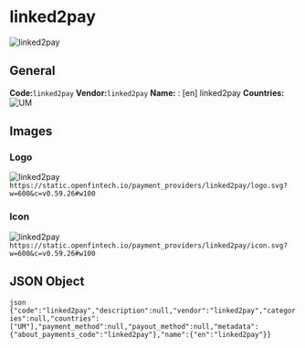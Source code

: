 # linked2pay 
![linked2pay](https://static.openfintech.io/payment_providers/linked2pay/logo.svg?w=600&c=v0.59.26#w100) 
## General 
**Code:**`linked2pay` 
**Vendor:**`linked2pay` 
**Name:** 
:	[en] linked2pay 
**Countries:** 
![UM](https://cdnjs.cloudflare.com/ajax/libs/flag-icon-css/3.3.0/flags/4x3/UM.svg#w24) 
 
## Images 
### Logo 
![linked2pay](https://static.openfintech.io/payment_providers/linked2pay/logo.svg?w=600&c=v0.59.26#w100) 
``` https://static.openfintech.io/payment_providers/linked2pay/logo.svg?w=600&c=v0.59.26#w100 ``` 
### Icon 
![linked2pay](https://static.openfintech.io/payment_providers/linked2pay/icon.svg?w=600&c=v0.59.26#w100) 
``` https://static.openfintech.io/payment_providers/linked2pay/icon.svg?w=600&c=v0.59.26#w100 ``` 
## JSON Object 
```json {"code":"linked2pay","description":null,"vendor":"linked2pay","categories":null,"countries":["UM"],"payment_method":null,"payout_method":null,"metadata":{"about_payments_code":"linked2pay"},"name":{"en":"linked2pay"}} ``` 

